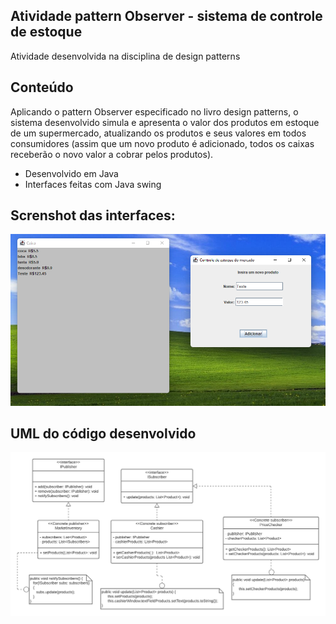 ## Atividade pattern Observer - sistema de controle de estoque

Atividade desenvolvida na disciplina de design patterns

## Conteúdo

Aplicando o pattern Observer especificado no livro design patterns, o sistema desenvolvido simula e apresenta o valor dos produtos em estoque de um supermercado, atualizando os produtos e seus valores em todos consumidores (assim que um novo produto é adicionado, todos os caixas receberão o novo valor a cobrar pelos produtos).

- Desenvolvido em Java
- Interfaces feitas com Java swing

## Screnshot das interfaces:

<img src="./screenshotWindows.png"/>

## UML do código desenvolvido

<img src="./observerEstoque-UML.png"/>